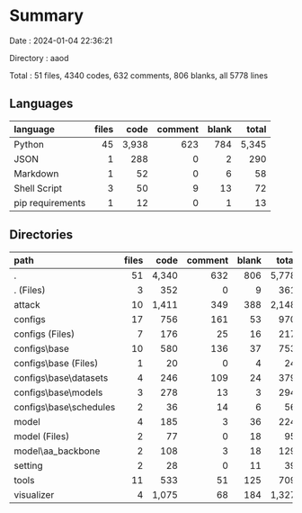 # Summary

Date : 2024-01-04 22:36:21

Directory : aaod

Total : 51 files,  4340 codes, 632 comments, 806 blanks, all 5778 lines


## Languages
| language | files | code | comment | blank | total |
| :--- | ---: | ---: | ---: | ---: | ---: |
| Python | 45 | 3,938 | 623 | 784 | 5,345 |
| JSON | 1 | 288 | 0 | 2 | 290 |
| Markdown | 1 | 52 | 0 | 6 | 58 |
| Shell Script | 3 | 50 | 9 | 13 | 72 |
| pip requirements | 1 | 12 | 0 | 1 | 13 |

## Directories
| path | files | code | comment | blank | total |
| :--- | ---: | ---: | ---: | ---: | ---: |
| . | 51 | 4,340 | 632 | 806 | 5,778 |
| . (Files) | 3 | 352 | 0 | 9 | 361 |
| attack | 10 | 1,411 | 349 | 388 | 2,148 |
| configs | 17 | 756 | 161 | 53 | 970 |
| configs (Files) | 7 | 176 | 25 | 16 | 217 |
| configs\\base | 10 | 580 | 136 | 37 | 753 |
| configs\\base (Files) | 1 | 20 | 0 | 4 | 24 |
| configs\\base\\datasets | 4 | 246 | 109 | 24 | 379 |
| configs\\base\\models | 3 | 278 | 13 | 3 | 294 |
| configs\\base\\schedules | 2 | 36 | 14 | 6 | 56 |
| model | 4 | 185 | 3 | 36 | 224 |
| model (Files) | 2 | 77 | 0 | 18 | 95 |
| model\\aa_backbone | 2 | 108 | 3 | 18 | 129 |
| setting | 2 | 28 | 0 | 11 | 39 |
| tools | 11 | 533 | 51 | 125 | 709 |
| visualizer | 4 | 1,075 | 68 | 184 | 1,327 |
